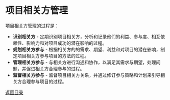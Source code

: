 # 项目相关方管理
项目相关方管理的过程是：
+ **识别相关方** - 定期识别项目相关方，分析和记录他们的利益、参与度、相互依赖性、影响力和对项目成功的潜在影响的过程。  
+ **规划相关方参与** - 根据相关方的的需求、期望、利益和对项目的潜在影响，制定项目相关方参与项目的方法的过程。  
+ **管理相关方参与** - 与相关方进行沟通和协作，以满足其需求与期望，处理问题，并促进相关方合理参与的过程。  
+ **监督相关方参与** - 监督项目相关方关系，并通过修订参与策略和计划来引导相关方合理参与项目的过程。  



[返回目录](../../00.目录.md)